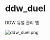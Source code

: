 # ddw_duel

DDW 듀얼 관리 앱

![ddw_duel.png](https://github.com/wesbin/ddw_duel/blob/master/ddw_duel.png)